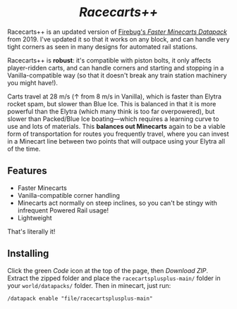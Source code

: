 <h1 align="center"><i>Racecarts++</i></h1>

Racecarts++ is an updated version of [Firebug's _Faster Minecarts Datapack_](https://www.planetminecraft.com/data-pack/faster-minecarts-datapack/) from 2019. I've updated it so that it works on any block, and can handle very tight corners as seen in many designs for automated rail stations.

Racecarts++ is **robust**: it's compatible with piston bolts, it only affects player-ridden carts, and can handle corners and starting and stopping in a Vanilla-compatible way (so that it doesn't break any train station machinery you might have!).

Carts travel at 28 m/s (↑ from 8 m/s in Vanilla), which is faster than Elytra rocket spam, but slower than Blue Ice. This is balanced in that it is more powerful than the Elytra (which many think is too far overpowered), but slower than Packed/Blue Ice boating—which requires a learning curve to use and lots of materials. This **balances out Minecarts** again to be a viable form of transportation for routes you frequently travel, where you can invest in a Minecart line between two points that will outpace using your Elytra all of the time.

## Features
* Faster Minecarts
* Vanilla-compatible corner handling
* Minecarts act normally on steep inclines, so you can't be stingy with infrequent Powered Rail usage!
* Lightweight

That's literally it!

## Installing
Click the green _Code_ icon at the top of the page, then _Download ZIP_. Extract the zipped folder and place the `racecartsplusplus-main/` folder in your `world/datapacks/` folder.
Then in minecart, just run:
```
/datapack enable "file/racecartsplusplus-main"
```

